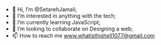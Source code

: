 - 👋 Hi, I’m @SetarehJamali;
- 👀 I’m interested in anything with the tech;
- 🌱 I’m currently learning JavaScript;
- 💞️ I’m looking to collaborate on Designing a web;
- 📫 How to reach me www.whatisthishell1077@gmail.com

<!---
SetarehJamali/SetarehJamali is a ✨ special ✨ repository because its `README.md` (this file) appears on your GitHub profile.
You can click the Preview link to take a look at your changes.
--->
